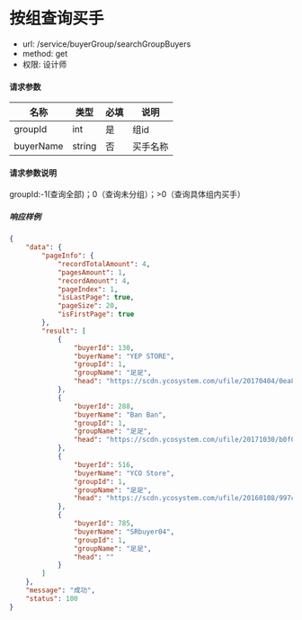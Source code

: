 按组查询买手
=======

- url: /service/buyerGroup/searchGroupBuyers
- method: get
- 权限: 设计师

#### 请求参数
| 名称       	| 类型 	| 必填 	| 说明     	|
|------------	|------	|------	|----------	|
| groupId 	| int  	| 是   	| 组id 	|
| buyerName 	| string  	| 否   	| 买手名称 	|

#### 请求参数说明
groupId:-1(查询全部)；0（查询未分组）；>0（查询具体组内买手）

##### 响应样例

```json
{
    "data": {
        "pageInfo": {
            "recordTotalAmount": 4,
            "pagesAmount": 1,
            "recordAmount": 4,
            "pageIndex": 1,
            "isLastPage": true,
            "pageSize": 20,
            "isFirstPage": true
        },
        "result": [
            {
                "buyerId": 130,
                "buyerName": "YEP STORE",
                "groupId": 1,
                "groupName": "足足",
                "head": "https://scdn.ycosystem.com/ufile/20170404/0ea8686d8e2045abb7f9d53bf6148ccf"
            },
            {
                "buyerId": 288,
                "buyerName": "Ban Ban",
                "groupId": 1,
                "groupName": "足足",
                "head": "https://scdn.ycosystem.com/ufile/20171030/b0f0c613c495489696d05b1e97a35c21"
            },
            {
                "buyerId": 516,
                "buyerName": "YCO Store",
                "groupId": 1,
                "groupName": "足足",
                "head": "https://scdn.ycosystem.com/ufile/20160108/997c49ddd29a413faf44830323f9e704"
            },
            {
                "buyerId": 785,
                "buyerName": "SRbuyer04",
                "groupId": 1,
                "groupName": "足足",
                "head": ""
            }
        ]
    },
    "message": "成功",
    "status": 100
}
```